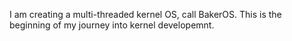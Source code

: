 I am creating a multi-threaded kernel OS, call BakerOS.
This is the beginning of my journey into kernel developemnt.
